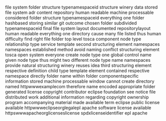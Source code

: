 file system folder structure typenamespaceid structure winery data stored file system adr content repository human readable machine processable considered folder structure typenamespaceid everything one folder hashbased storing similar git outcome chosen folder subdivided typenamespaceid final file system layout documented repositorylayout human readable everything one directory cause many file listed thus human difficulty find right file folder top level tosca component node type relationship type service template second structuring element namespaces namespaces established method avoid naming conflict structuring element tosca open system everyone create node type one global control name given node type thus might two different node type name namespaces provide natural structuring winery reuses idea third structuring element respective definition child type template element contained respective namespace directly folder name within folder componentspecific information stored machine processable window cannot create directory named httpwwwexamplecom therefore name encoded appropriate folder generated license copyright contributor eclipse foundation see notice file distributed work additional information regarding copyright ownership program accompanying material made available term eclipse public license available httpwwweclipseorglegalepl apache software license available httpswwwapacheorglicenseslicense spdxlicenseidentifier epl apache